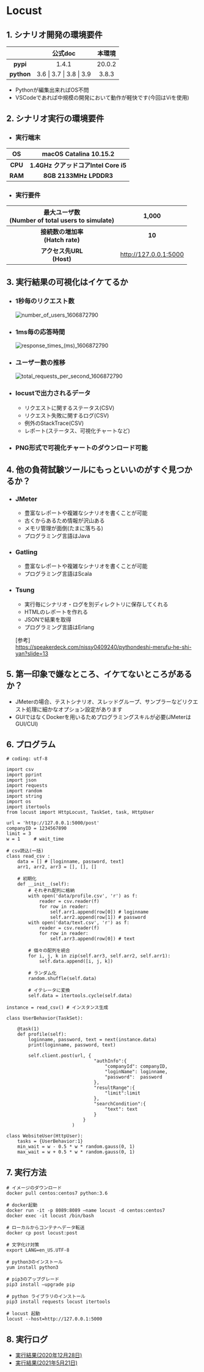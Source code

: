 # Locust

## 1. シナリオ開発の環境要件
|        |  公式doc | 本環境 |
| :----: | :-------: | :----: |
| **pypi** | 1.4.1 | 20.0.2 |
| **python** | 3.6 \| 3.7 \| 3.8 \| 3.9 | 3.8.3 |
  - Pythonが編集出来ればOS不問
  - VSCodeであれば中規模の開発において動作が軽快です(今回はViを使用)
    
## 2. シナリオ実行の環境要件
- ### 実行端末  
| OS  | macOS Catalina 10.15.2 |  
| :----: | :-------: |  
| **CPU** | **1.4GHz クアッドコアIntel Core i5** |  
| **RAM** | **8GB 2133MHz LPDDR3** |  
- ### 実行要件  
| 最大ユーザ数<br>(Number of total users to simulate) |  1,000   |
| :----: | :-------: |
| **接続数の増加率<br>(Hatch rate)** |  **10**    |
| **アクセス先URL<br>(Host)** | http://127.0.0.1:5000 |

## 3. 実行結果の可視化はイケてるか
- ### 1秒毎のリクエスト数
  ![number_of_users_1606872790](https://user-images.githubusercontent.com/51310989/100818086-c0d23700-348c-11eb-8190-25af280edbaa.png)
- ### 1ms毎の応答時間
  ![response_times_(ms)_1606872790](https://user-images.githubusercontent.com/51310989/100818089-c3349100-348c-11eb-9b6a-b084ba457194.png)
- ### ユーザー数の推移
  ![total_requests_per_second_1606872790](https://user-images.githubusercontent.com/51310989/100818091-c3cd2780-348c-11eb-8c0b-5a1f0882cba2.png)
- ### locustで出力されるデータ
  - リクエストに関するステータス(CSV)
  - リクエスト失敗に関するログ(CSV)
  - 例外のStackTrace(CSV)
  - レポート(ステータス、可視化チャートなど)
- ### PNG形式で可視化チャートのダウンロード可能

## 4. 他の負荷試験ツールにもっといいのがすぐ見つかるか？
- ### JMeter
  - 豊富なレポートや複雑なシナリオを書くことが可能  
  - 古くからあるため情報が沢山ある  
  - メモリ管理が面倒(たまに落ちる)
  - プログラミング言語はJava
- ### Gatling
  - 豊富なレポートや複雑なシナリオを書くことが可能  
  - プログラミング言語はScala
- ### Tsung
  - 実行毎にシナリオ・ログを別ディレクトリに保存してくれる
  - HTMLのレポートを作れる
  - JSONで結果を取得
  - プログラミング言語はErlang

  \[参考\] <br> https://speakerdeck.com/nissy0409240/pythondeshi-merufu-he-shi-yan?slide=13

## 5. 第一印象で嫌なところ、イケてないところがあるか？
  - JMeterの場合、テストシナリオ、スレッドグループ、サンプラーなどリクエスト処理に細かなオプション設定があります
  - GUIではなくDockerを用いるためプログラミングスキルが必要(JMeterはGUI/CUI)

## 6. プログラム
```
# coding: utf-8

import csv
import pprint
import json
import requests
import random
import string
import os
import itertools
from locust import HttpLocust, TaskSet, task, HttpUser

url = 'http://127.0.0.1:5000/post'
companyID = 1234567890
limit = 3
w = 1     # wait_time

# csv読込(一括)
class read_csv :
    data = [] # [loginname, password, text]
    arr1, arr2, arr3 = [], [], []

    # 初期化
    def __init__(self):
        # それぞれ配列に格納
        with open('data/profile.csv', 'r') as f:
            reader = csv.reader(f)
            for row in reader:
                self.arr1.append(row[0]) # loginname
                self.arr2.append(row[1]) # password
        with open('data/text.csv', 'r') as f:
            reader = csv.reader(f)
            for row in reader:
                self.arr3.append(row[0]) # text

        # 個々の配列を統合
        for i, j, k in zip(self.arr3, self.arr2, self.arr1):
            self.data.append([i, j, k])
    
        # ランダム化
        random.shuffle(self.data)

        # イテレータに変換
        self.data = itertools.cycle(self.data)

instance = read_csv() # インスタンス生成

class UserBehavior(TaskSet):

    @task(1)
    def profile(self):
        loginname, password, text = next(instance.data)
        print(loginname, password, text)

        self.client.post(url, {
                                "authInfo":{
                                    "companyId": companyID,
                                    "loginName": loginname,
                                    "password":  password
                                },
                                "resultRange":{
                                    "limit":limit
                                },
                                "searchCondition":{
                                    "text": text
                                }
                            }
                        )

class WebsiteUser(HttpUser):
    tasks = {UserBehavior:1}
    min_wait = w - 0.5 * w * random.gauss(0, 1)
    max_wait = w + 0.5 * w * random.gauss(0, 1)
```

## 7. 実行方法
```
# イメージのダウンロード
docker pull centos:centos7 python:3.6

# docker起動
docker run -it -p 8089:8089 —name locust -d centos:centos7
docker exec -it locust /bin/bash

# ローカルからコンテナへデータ転送
docker cp post locust:post

# 文字化け対策
export LANG=en_US.UTF-8

# python3のインストール
yum install python3

# pip3のアップグレード
pip3 install —upgrade pip

# python ライブラリのインストール
pip3 install requests locust itertools

# locust 起動
locust --host=http://127.0.0.1:5000
```

## 8. 実行ログ
- [実行結果(2020年12月28日)](https://github.com/m2nagoya/locust/blob/main/log/report_1609121213.8134851.html)
- [実行結果(2021年5月21日)](https://github.com/m2nagoya/locust/blob/main/log/report_1621579564.4859762.html)
